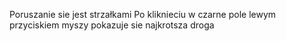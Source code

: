 Poruszanie sie jest strzałkami
Po kliknieciu w czarne pole lewym przyciskiem myszy pokazuje sie najkrotsza droga
